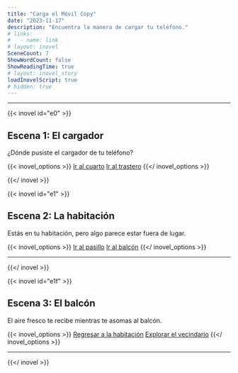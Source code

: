 ```yaml
---
title: "Carga el Móvil Copy"
date: "2023-11-17"
description: "Encuentra la manera de cargar tu teléfono."
# links:
#   - name: link
# layout: inovel
SceneCount: 7
ShowWordCount: false
ShowReadingTime: true
# layout: inovel_story
loadInovelScript: true
# hidden: true
---
```


---

{{< inovel id="e0" >}}

## Escena 1: El cargador

¿Dónde pusiste el cargador de tu teléfono?

{{< inovel_options >}}
[Ir al cuarto](#e1)
[Ir al trastero](#e0f)
{{</ inovel_options >}}

{{</ inovel >}}

{{< inovel id="e1" >}}

## Escena 2: La habitación

Estás en tu habitación, pero algo parece estar fuera de lugar.

{{< inovel_options >}}
[Ir al pasillo](#e0)
[Ir al balcón](#e1f)
{{</ inovel_options >}}

---
{{</ inovel >}}

{{< inovel id="e1f" >}}

## Escena 3: El balcón

El aire fresco te recibe mientras te asomas al balcón.

{{< inovel_options >}}
[Regresar a la habitación](#e1)
[Explorar el vecindario](#e2)
{{</ inovel_options >}}

---
{{</ inovel >}}
